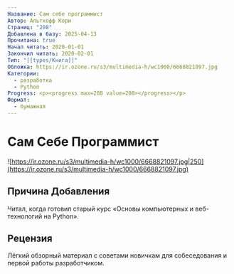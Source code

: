 ```yaml
---
Название: Сам себе программист
Автор: Альтхофф Кори
Страниц: "208"
Добавлена в базу: 2025-04-13
Прочитана: true
Начал читать: 2020-01-01
Закончил читать: 2020-02-01
Тип: "[[types/Книга]]"
Обложка: https://ir.ozone.ru/s3/multimedia-h/wc1000/6668821097.jpg
Категории:
  - разработка
  - Python
Progress: <p><progress max=208 value=208></progress></p>
Формат:
  - бумажная
---
```

# Сам Себе Программист

![https://ir.ozone.ru/s3/multimedia-h/wc1000/6668821097.jpg|250](https://ir.ozone.ru/s3/multimedia-h/wc1000/6668821097.jpg)

## Причина Добавления

Читал, когда готовил старый курс «Основы компьютерных и веб-технологий на Python».

## Рецензия

Лёгкий обзорный материал с советами новичкам для собеседования и первой работы разработчиком.